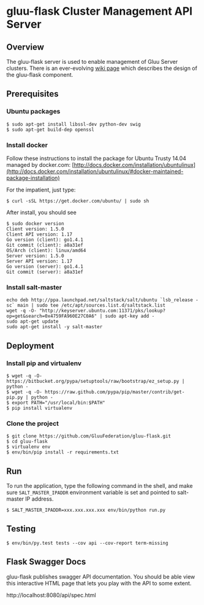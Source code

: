 # gluu-flask Cluster Management API Server

## Overview

The gluu-flask server is used to enable management of Gluu Server clusters.
There is an ever-evolving [wiki page](http://www.gluu.co/gluu_salt) which describes
the design of the gluu-flask component.

## Prerequisites

### Ubuntu packages

```
$ sudo apt-get install libssl-dev python-dev swig
$ sudo apt-get build-dep openssl
```

### Install docker

Follow these instructions to install the package for Ubuntu Trusty 14.04 managed by docker.com:
[http://docs.docker.com/installation/ubuntulinux](http://docs.docker.com/installation/ubuntulinux/#docker-maintained-package-installation)

For the impatient, just type:

```
$ curl -sSL https://get.docker.com/ubuntu/ | sudo sh
```
After install, you should see

```
$ sudo docker version
Client version: 1.5.0
Client API version: 1.17
Go version (client): go1.4.1
Git commit (client): a8a31ef
OS/Arch (client): linux/amd64
Server version: 1.5.0
Server API version: 1.17
Go version (server): go1.4.1
Git commit (server): a8a31ef
```

### Install salt-master

```
echo deb http://ppa.launchpad.net/saltstack/salt/ubuntu `lsb_release -sc` main | sudo tee /etc/apt/sources.list.d/saltstack.list
wget -q -O- "http://keyserver.ubuntu.com:11371/pks/lookup?op=get&search=0x4759FA960E27C0A6" | sudo apt-key add -
sudo apt-get update
sudo apt-get install -y salt-master
```

## Deployment

### Install pip and virtualenv

```
$ wget -q -O- https://bitbucket.org/pypa/setuptools/raw/bootstrap/ez_setup.py | python -
$ wget -q -O- https://raw.github.com/pypa/pip/master/contrib/get-pip.py | python -
$ export PATH="/usr/local/bin:$PATH"
$ pip install virtualenv
```
### Clone the project

```
$ git clone https://github.com/GluuFederation/gluu-flask.git
$ cd gluu-flask
$ virtualenv env
$ env/bin/pip install -r requirements.txt
```

## Run

To run the application, type the following command in the shell,
and make sure `SALT_MASTER_IPADDR` environment variable is set and
pointed to salt-master IP address.

```
$ SALT_MASTER_IPADDR=xxx.xxx.xxx.xxx env/bin/python run.py
```

## Testing

```
$ env/bin/py.test tests --cov api --cov-report term-missing
```

## Flask Swagger Docs

gluu-flask publishes swagger API documentation. You should be able view this interactive HTML page that lets you play with the API to some extent.

http://localhost:8080/api/spec.html
